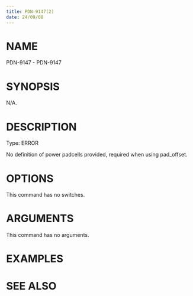 ```yaml
---
title: PDN-9147(2)
date: 24/09/08
---
```


# NAME

PDN-9147 - PDN-9147

# SYNOPSIS

N/A.

# DESCRIPTION

Type: ERROR

No definition of power padcells provided, required when using pad_offset.

# OPTIONS

This command has no switches.

# ARGUMENTS

This command has no arguments.

# EXAMPLES

# SEE ALSO
